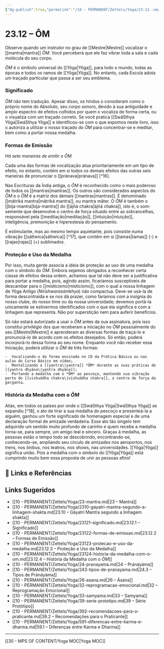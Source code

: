 ```yaml
---
{"dg-publish":true,"permalink":"/10 - PERMANENT/Zettels/Yoga/23-12--om/","title":"23.12 – ÔM","tags":["source/trato-yoga","type/concept","type/technique","type/technique/mantra","theme/yoga","theme/yoga/techniques","type/symbol"],"noteIcon":""}
---
```



# 23.12 – ÔM

Observe quando um instrutor no grau de [[Mestre\|Mestre]] vocalizar o [[mantra\|mantra]] *ÔM*. Você perceberá que ele faz vibrar toda a sala e cada molécula do seu corpo.

*ÔM* é o símbolo universal do [[Yôga\|Yôga]], para todo o mundo, todas as épocas e todos os ramos de [[Yôga\|Yôga]]. No entanto, cada Escola adota um traçado particular que passa a ser seu emblema.

### Significado
*ÔM* não tem tradução. Apesar disso, os hindus o consideram como o próprio nome do Absoluto, seu corpo sonoro, devido à sua antiguidade e amplo espectro de efeitos colhidos por quem o vocaliza de forma certa, ou o visualiza com um traçado correto. Se você pratica [[SwáSthya Yôga\|SwáSthya Yôga]] e identificou-se com o que expomos neste livro, isso o autoriza a utilizar o nosso traçado do *ÔM* para concentrar-se e meditar, bem como a portar nossa medalha.
### Formas de Emissão
**Há sete maneiras de emitir o *ÔM**.*

Cada uma das formas de vocalização atua prioritariamente em um tipo de efeito, no entanto, contém em si todos os demais efeitos das outras seis maneiras de pronunciar o [[pránava\|pránava]] [^16].

Nas Escrituras da Índia antiga, o *ÔM* é reconhecido como o mais poderoso de todos os [[mantras\|mantras]]. Os outros são considerados aspectos do *ÔM* e o *ÔM* é a matriz dos demais [[mantras\|mantras]]. É denominado [[mátriká mantra\|mátriká mantra]], ou mantra māter. O *ÔM* é também o [[bíja-mantra\|bíja-mantra]] do [[ájñá chakra\|ájñá chakra]], isto é, o som-semente que desenvolve o centro de força situado entre as sobrancelhas, responsável pela [[meditação\|meditação]], [[intuição\|intuição]], inteligência, premonição e hiperestesia do pensamento.

É estimulante, mas ao mesmo tempo aquietante, pois consiste numa vibração [[sáttwica\|sáttwica]] [^17], que contém em si [[tamas\|tamas]] (-) e [[rajas\|rajas]] (+) sublimados.
### Proteção e Uso da Medalha
Por isso, muita gente associa a ideia de proteção ao uso de uma medalha com o símbolo do *ÔM*. Embora sejamos obrigados a reconhecer certa classe de efeitos dessa ordem, achamos que tal não deve ser a justificativa para portar a medalha, pois, agindo assim, ficaríamos susceptíveis de descambar para o [[misticismo\|misticismo]], com o qual a nossa linhagem de Yôga Antigo (*Niríshwarasámkhya*) não compactua. Deve-se usá-la de forma descontraída e se nos dá prazer, como faríamos com a insígnia do nosso clube, do nosso time ou da nossa universidade; devemos portá-la unicamente se estivermos identificados com o que ela significa e com a linhagem que representa. Não por superstição nem para auferir benefícios.

Só não estará autorizado a usar o *ÔM* antes da sua assinatura, pois isso constitui privilégio dos que receberam a iniciação no *ÔM* pessoalmente do seu [[Mestre\|Mestre]] e aprenderam as diversas formas de traçá-lo e pronunciá-lo de acordo com os efeitos desejados. Só então, poderá incorporá-lo dessa forma ao seu nome. Enquanto você não receber essa Iniciação, poderá utilizar o *ÔM* de três formas:

    -  Vocalizando-o da forma ensinada no CD da Prática Básica ou nas aulas do Curso Básico em vídeo;
    -  Mentalizando o [[yantra\|yantra]] *ÔM* durante as suas práticas de [[yantra dhyána\|yantra dhyána]];
    -  Portando a medalha com o *ÔM* ao pescoço, mantendo sua vibração perto do [[vishuddha chakra\|vishuddha chakra]], o centro de força da garganta.
### História da Medalha com o *ÔM*
Aliás, em todos os países por onde o [[SwáSthya Yôga\|SwáSthya Yôga]] se expandiu [^18], o ato de tirar a sua medalha do pescoço e presenteá-la a alguém, ganhou um forte significado de homenagem especial e de uma declaração formal de amizade verdadeira. Esse ato tão singelo tem adquirido um sentido muito profundo de carinho e quem recebe a medalha torna-se, para sempre, um amigo leal e sincero. Graças à medalha, as pessoas estão o tempo todo se descobrindo, encontrando-se, conhecendo-se, ampliando seu círculo de amizades nos aeroportos, nos trens, nos ônibus, nos teatros, nos shows, nas universidades. [[Yôga\|Yôga]] significa união. Pois a medalha com o símbolo do [[Yôga\|Yôga]] está cumprindo muito bem essa proposta de unir as pessoas afins!


## 🔗 Links e Referências

## Links Sugeridos

- [[10 - PERMANENT/Zettels/Yoga/23-mantra.md\|23 – Mantra]]
- [[10 - PERMANENT/Zettels/Yoga/2310-gayatri-mantra-segundo-a-linhagem-shakta.md\|23.10 – Gáyatrí Mantra segundo a linhagem shakta]]
- [[10 - PERMANENT/Zettels/Yoga/23121-significado.md\|23.12.1 – Significado]]
- [[10 - PERMANENT/Zettels/Yoga/23122-formas-de-emissao.md\|23.12.2 – Formas de Emissão]]
- [[10 - PERMANENT/Zettels/Yoga/23123-protecao-e-uso-da-medalha.md\|23.12.3 – Proteção e Uso da Medalha]]
- [[10 - PERMANENT/Zettels/Yoga/23124-historia-da-medalha-com-o-om.md\|23.12.4 – História da Medalha com o *ÔM*]]
- [[10 - PERMANENT/Zettels/Yoga/24-pranayama.md\|24 – Pránáyáma]]
- [[10 - PERMANENT/Zettels/Yoga/243-tipos-de-pranayama.md\|24.3 – Tipos de Pránáyáma]]
- [[10 - PERMANENT/Zettels/Yoga/26-asana.md\|26 – Ásana]]
- [[10 - PERMANENT/Zettels/Yoga/32-reprogramacao-emocional.md\|32 – Reprogramação Emocional]]
- [[10 - PERMANENT/Zettels/Yoga/33-samyama.md\|33 – Samyama]]
- [[10 - PERMANENT/Zettels/Yoga/39-serie-prototipo.md\|39 – Série Protótipo]]
- [[10 - PERMANENT/Zettels/Yoga/392-recomendacoes-para-o-praticante.md\|39.2 – Recomendações para o Praticante]]
- [[10 - PERMANENT/Zettels/Yoga/591-diferencas-entre-karma-e-dharma.md\|59.1 – Diferenças entre Karma e Dharma]]

---
[[30 - MPS OF CONTENT/Yoga MOC\|Yoga MOC]]